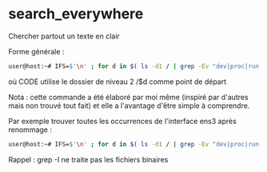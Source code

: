 # search_everywhere
Chercher partout un texte en clair

Forme générale :
```sh
user@host:~# IFS=$'\n' ; for d in $( ls -d1 / | grep -Ev "dev|proc|run|sys" ) ; do CODE ; done ; unset IFS
```
où CODE utilise le dossier de niveau 2 /$d comme point de départ

Nota : cette commande a été élaboré par moi même (inspiré par d'autres mais non trouvé tout fait) et elle a l'avantage d'être simple à comprendre.

Par exemple trouver toutes les occurrences de l'interface ens3 après renommage :
```sh
user@host:~# IFS=$'\n' ; for d in $( ls -d1 / | grep -Ev "dev|proc|run|sys" ) ; do grep -Ir ens3 /$d ; done ; unset IFS
```
Rappel :  grep -I ne traite pas les fichiers binaires
